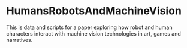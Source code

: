 # HumansRobotsAndMachineVision

This is data and scripts for a paper exploring how robot and human characters interact with machine vision technologies in art, games and narratives.

